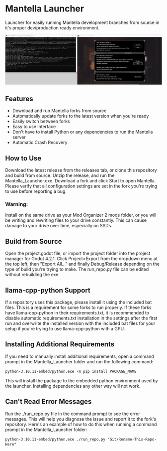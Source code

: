 # Mantella Launcher

Launcher for easily running Mantella development branches from source in it's proper dev/production ready environment.

![Screenshot](https://raw.githubusercontent.com/Pathos14489/Mantella-Launcher/main/assets/example.png)

## Features
 
- Download and run Mantella forks from source
- Automatically update forks to the latest version when you're ready
- Easily switch between forks
- Easy to use interface
- Don't have to install Python or any dependencies to run the Mantella server
- Automatic Crash Recovery

## How to Use

Download the latest release from the releases tab, or clone this repository and build from source. Unzip the release, and run the Mantella_Launcher.exe. Download a fork and click Start to open Mantella. Please verify that all configuration settings are set in the fork you're trying to use before reporting a bug.

### Warning:

Install on the same drive as your Mod Organizer 2 mods folder, or you will be writing and rewriting files to your drive constantly. This can cause damage to your drive over time, especially on SSDs.

## Build from Source

Open the project.godot file, or import the project folder into the project manager for Godot 4.2.1. Click Project>Export from the dropdown menu at the top left, then "Export All..." and finally Debug/Release depending on the type of build you're trying to make. The run_repo.py file can be edited without rebuilding the exe.

## llama-cpp-python Support

If a repository uses this package, please install it using the included bat files. This is a requirement for some forks to run properly. If these forks have llama-cpp-python in their requirements.txt, it is recommended to disable automatic requirements.txt installation in the settings after the first run and overwrite the installed version with the included bat files for your setup if you're trying to use llama-cpp-python with a GPU.

## Installing Additional Requirements

If you need to manually install additional requirements, open a command prompt in the Mantella_Launcher folder and run the following command:


```
python-3.10.11-embed/python.exe -m pip install PACKAGE_NAME
```

This will install the package to the embedded python environment used by the launcher. Installing dependencies any other way will not work.

## Can't Read Error Messages

Run the ./run_repo.py file in the command prompt to see the error messages. This will help you diagnose the issue and report it to the fork's repository. Here's an example of how to do this when running a command prompt in the Mantella_Launcher folder:

```
python-3.10.11-embed/python.exe ./run_repo.py "Git/Rename-This-Repo-Here"
```
